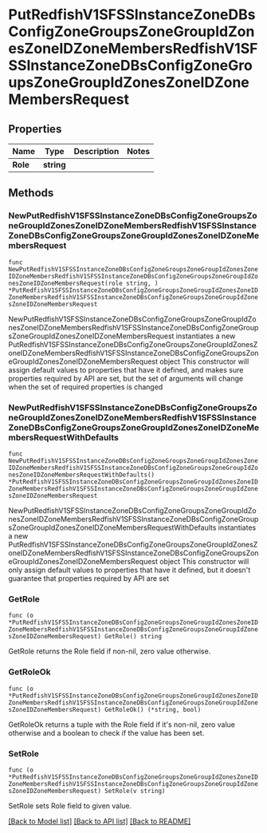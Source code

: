 # PutRedfishV1SFSSInstanceZoneDBsConfigZoneGroupsZoneGroupIdZonesZoneIDZoneMembersRedfishV1SFSSInstanceZoneDBsConfigZoneGroupsZoneGroupIdZonesZoneIDZoneMembersRequest

## Properties

Name | Type | Description | Notes
------------ | ------------- | ------------- | -------------
**Role** | **string** |  | 

## Methods

### NewPutRedfishV1SFSSInstanceZoneDBsConfigZoneGroupsZoneGroupIdZonesZoneIDZoneMembersRedfishV1SFSSInstanceZoneDBsConfigZoneGroupsZoneGroupIdZonesZoneIDZoneMembersRequest

`func NewPutRedfishV1SFSSInstanceZoneDBsConfigZoneGroupsZoneGroupIdZonesZoneIDZoneMembersRedfishV1SFSSInstanceZoneDBsConfigZoneGroupsZoneGroupIdZonesZoneIDZoneMembersRequest(role string, ) *PutRedfishV1SFSSInstanceZoneDBsConfigZoneGroupsZoneGroupIdZonesZoneIDZoneMembersRedfishV1SFSSInstanceZoneDBsConfigZoneGroupsZoneGroupIdZonesZoneIDZoneMembersRequest`

NewPutRedfishV1SFSSInstanceZoneDBsConfigZoneGroupsZoneGroupIdZonesZoneIDZoneMembersRedfishV1SFSSInstanceZoneDBsConfigZoneGroupsZoneGroupIdZonesZoneIDZoneMembersRequest instantiates a new PutRedfishV1SFSSInstanceZoneDBsConfigZoneGroupsZoneGroupIdZonesZoneIDZoneMembersRedfishV1SFSSInstanceZoneDBsConfigZoneGroupsZoneGroupIdZonesZoneIDZoneMembersRequest object
This constructor will assign default values to properties that have it defined,
and makes sure properties required by API are set, but the set of arguments
will change when the set of required properties is changed

### NewPutRedfishV1SFSSInstanceZoneDBsConfigZoneGroupsZoneGroupIdZonesZoneIDZoneMembersRedfishV1SFSSInstanceZoneDBsConfigZoneGroupsZoneGroupIdZonesZoneIDZoneMembersRequestWithDefaults

`func NewPutRedfishV1SFSSInstanceZoneDBsConfigZoneGroupsZoneGroupIdZonesZoneIDZoneMembersRedfishV1SFSSInstanceZoneDBsConfigZoneGroupsZoneGroupIdZonesZoneIDZoneMembersRequestWithDefaults() *PutRedfishV1SFSSInstanceZoneDBsConfigZoneGroupsZoneGroupIdZonesZoneIDZoneMembersRedfishV1SFSSInstanceZoneDBsConfigZoneGroupsZoneGroupIdZonesZoneIDZoneMembersRequest`

NewPutRedfishV1SFSSInstanceZoneDBsConfigZoneGroupsZoneGroupIdZonesZoneIDZoneMembersRedfishV1SFSSInstanceZoneDBsConfigZoneGroupsZoneGroupIdZonesZoneIDZoneMembersRequestWithDefaults instantiates a new PutRedfishV1SFSSInstanceZoneDBsConfigZoneGroupsZoneGroupIdZonesZoneIDZoneMembersRedfishV1SFSSInstanceZoneDBsConfigZoneGroupsZoneGroupIdZonesZoneIDZoneMembersRequest object
This constructor will only assign default values to properties that have it defined,
but it doesn't guarantee that properties required by API are set

### GetRole

`func (o *PutRedfishV1SFSSInstanceZoneDBsConfigZoneGroupsZoneGroupIdZonesZoneIDZoneMembersRedfishV1SFSSInstanceZoneDBsConfigZoneGroupsZoneGroupIdZonesZoneIDZoneMembersRequest) GetRole() string`

GetRole returns the Role field if non-nil, zero value otherwise.

### GetRoleOk

`func (o *PutRedfishV1SFSSInstanceZoneDBsConfigZoneGroupsZoneGroupIdZonesZoneIDZoneMembersRedfishV1SFSSInstanceZoneDBsConfigZoneGroupsZoneGroupIdZonesZoneIDZoneMembersRequest) GetRoleOk() (*string, bool)`

GetRoleOk returns a tuple with the Role field if it's non-nil, zero value otherwise
and a boolean to check if the value has been set.

### SetRole

`func (o *PutRedfishV1SFSSInstanceZoneDBsConfigZoneGroupsZoneGroupIdZonesZoneIDZoneMembersRedfishV1SFSSInstanceZoneDBsConfigZoneGroupsZoneGroupIdZonesZoneIDZoneMembersRequest) SetRole(v string)`

SetRole sets Role field to given value.



[[Back to Model list]](../README.md#documentation-for-models) [[Back to API list]](../README.md#documentation-for-api-endpoints) [[Back to README]](../README.md)


